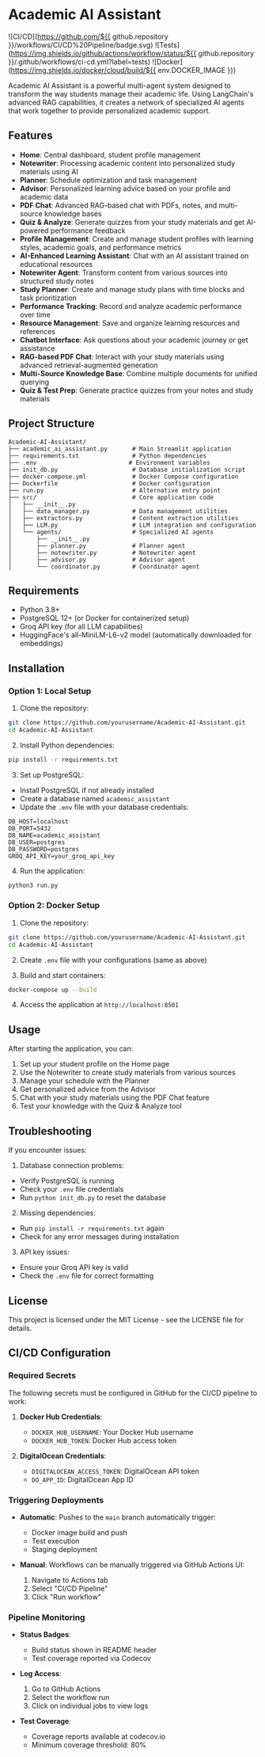 # Academic AI Assistant

![CI/CD](https://github.com/${{ github.repository }}/workflows/CI/CD%20Pipeline/badge.svg)
![Tests](https://img.shields.io/github/actions/workflow/status/${{ github.repository }}/.github/workflows/ci-cd.yml?label=tests)
![Docker](https://img.shields.io/docker/cloud/build/${{ env.DOCKER_IMAGE }})


Academic AI Assistant is a powerful multi-agent system designed to transform the way students manage their academic life. Using LangChain's advanced RAG capabilities, it creates a network of specialized AI agents that work together to provide personalized academic support.

## Features

- **Home**: Central dashboard, student profile management
- **Notewriter**: Processing academic content into personalized study materials using AI
- **Planner**: Schedule optimization and task management
- **Advisor**: Personalized learning advice based on your profile and academic data
- **PDF Chat**: Advanced RAG-based chat with PDFs, notes, and multi-source knowledge bases
- **Quiz & Analyze**: Generate quizzes from your study materials and get AI-powered performance feedback
- **Profile Management**: Create and manage student profiles with learning styles, academic goals, and performance metrics
- **AI-Enhanced Learning Assistant**: Chat with an AI assistant trained on educational resources
- **Notewriter Agent**: Transform content from various sources into structured study notes
- **Study Planner**: Create and manage study plans with time blocks and task prioritization
- **Performance Tracking**: Record and analyze academic performance over time
- **Resource Management**: Save and organize learning resources and references
- **Chatbot Interface**: Ask questions about your academic journey or get assistance
- **RAG-based PDF Chat**: Interact with your study materials using advanced retrieval-augmented generation
- **Multi-Source Knowledge Base**: Combine multiple documents for unified querying
- **Quiz & Test Prep**: Generate practice quizzes from your notes and study materials

## Project Structure

```
Academic-AI-Assistant/
├── academic_ai_assistant.py       # Main Streamlit application
├── requirements.txt               # Python dependencies
├── .env                          # Environment variables
├── init_db.py                     # Database initialization script
├── docker-compose.yml             # Docker Compose configuration
├── Dockerfile                     # Docker configuration
├── run.py                         # Alternative entry point
├── src/                           # Core application code
│   ├── __init__.py
│   ├── data_manager.py            # Data management utilities
│   ├── extractors.py              # Content extraction utilities
│   ├── LLM.py                     # LLM integration and configuration
│   └── agents/                    # Specialized AI agents
│       ├── __init__.py
│       ├── planner.py             # Planner agent
│       ├── notewriter.py          # Notewriter agent
│       ├── advisor.py             # Advisor agent
│       └── coordinator.py         # Coordinator agent
```

## Requirements

- Python 3.8+
- PostgreSQL 12+ (or Docker for containerized setup)
- Groq API key (for all LLM capabilities)
- HuggingFace's all-MiniLM-L6-v2 model (automatically downloaded for embeddings)

## Installation

### Option 1: Local Setup

1. Clone the repository:
```bash
git clone https://github.com/yourusername/Academic-AI-Assistant.git
cd Academic-AI-Assistant
```

2. Install Python dependencies:
```bash
pip install -r requirements.txt
```

3. Set up PostgreSQL:
- Install PostgreSQL if not already installed
- Create a database named `academic_assistant`
- Update the `.env` file with your database credentials:
```
DB_HOST=localhost
DB_PORT=5432
DB_NAME=academic_assistant
DB_USER=postgres
DB_PASSWORD=postgres
GROQ_API_KEY=your_groq_api_key
```
4. Run the application:
```bash
python3 run.py
```

### Option 2: Docker Setup

1. Clone the repository:
```bash
git clone https://github.com/yourusername/Academic-AI-Assistant.git
cd Academic-AI-Assistant
```

2. Create `.env` file with your configurations (same as above)

3. Build and start containers:
```bash
docker-compose up --build
```

4. Access the application at `http://localhost:8501`

## Usage

After starting the application, you can:

1. Set up your student profile on the Home page
2. Use the Notewriter to create study materials from various sources
3. Manage your schedule with the Planner
4. Get personalized advice from the Advisor
5. Chat with your study materials using the PDF Chat feature
6. Test your knowledge with the Quiz & Analyze tool

## Troubleshooting

If you encounter issues:

1. Database connection problems:
- Verify PostgreSQL is running
- Check your `.env` file credentials
- Run `python init_db.py` to reset the database

2. Missing dependencies:
- Run `pip install -r requirements.txt` again
- Check for any error messages during installation

3. API key issues:
- Ensure your Groq API key is valid
- Check the `.env` file for correct formatting

## License

This project is licensed under the MIT License - see the LICENSE file for details.

## CI/CD Configuration

### Required Secrets
The following secrets must be configured in GitHub for the CI/CD pipeline to work:

1. **Docker Hub Credentials**:
   - `DOCKER_HUB_USERNAME`: Your Docker Hub username
   - `DOCKER_HUB_TOKEN`: Docker Hub access token

2. **DigitalOcean Credentials**:
   - `DIGITALOCEAN_ACCESS_TOKEN`: DigitalOcean API token
   - `DO_APP_ID`: DigitalOcean App ID

### Triggering Deployments
- **Automatic**: Pushes to the `main` branch automatically trigger:
  - Docker image build and push
  - Test execution
  - Staging deployment

- **Manual**: Workflows can be manually triggered via GitHub Actions UI:
  1. Navigate to Actions tab
  2. Select "CI/CD Pipeline"
  3. Click "Run workflow"

### Pipeline Monitoring
- **Status Badges**:
  - Build status shown in README header
  - Test coverage reported via Codecov

- **Log Access**:
  1. Go to GitHub Actions
  2. Select the workflow run
  3. Click on individual jobs to view logs

- **Test Coverage**:
  - Coverage reports available at codecov.io
  - Minimum coverage threshold: 80%